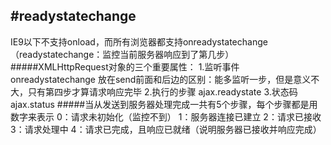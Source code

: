 #readystatechange
---

IE9以下不支持onload，而所有浏览器都支持onreadystatechange
（readystatechange：监控当前服务器响应到了第几步）
#####XMLHttpRequest对象的三个重要属性：
	1.监听事件
		onreadystatechange
		放在send前面和后边的区别：能多监听一步，但是意义不大，只有第四步才算请求响应完毕
	2.执行的步骤
		ajax.readystate
	3.状态码
		ajax.status
#####当从发送到服务器处理完成一共有5个步骤，每个步骤都是用数字来表示
	0：请求未初始化（监控不到）
	1：服务器连接已建立
	2：请求已接收
	3：请求处理中
	4：请求已完成，且响应已就绪（说明服务器已接收并响应完成）
